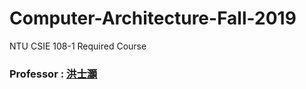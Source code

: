 # Computer-Architecture-Fall-2019
NTU CSIE 108-1 Required Course

### Professor : [洪士灝](http://www.csie.ntu.edu.tw/~hungsh/)

